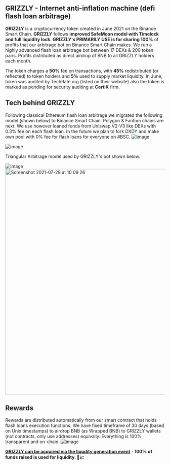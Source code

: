 ## GRIZZLY - Internet anti-inflation machine (defi flash loan arbitrage)

<b>GRIZZLY</b> is a cryptocurrency token created in June 2021 on the Binance Smart Chain. <b>GRIZZLY</b> follows <b>improved SafeMoon model with Timelock and full liquidity lock</b>. <b>GRIZZLY's PRIMARILY USE is for sharing 100%</b> of profits that our arbitrage bot on Binance Smart Chain makes. We run a highly advanced flash loan arbitrage bot between 17 DEXs & 200 token pairs. Profits distributed as direct airdrop of BNB to all GRIZZLY holders each month.

The token charges a <b>50%</b> fee on transactions, with <b>45%</b> redistributed (or reflected) to token holders and <b>5%</b> used to supply market liquidity. In June, token was audited by TechRate.org (listed on their website) also the token is marked as pending for security auditing at <b>CertiK</b> firm.

## Tech behind GRIZZLY
Following classical Ethereum flash loan arbitrage we migrated the following model (shown below) to Binance Smart Chain. Polygon & Fantom chains are next. We use however loaned funds from Uniswap V2-V3 like DEXs with 0.3% fee on each flash loan. In the future we plan to fork DXDY and make own pool with 0% fee for flash loans for everyone on #BSC.
![image](https://user-images.githubusercontent.com/82381305/127278783-402c31b4-a170-4e9c-af46-4f839531e5f2.png)

![image](https://user-images.githubusercontent.com/82381305/127279247-15a757a2-2d1c-4c1f-b474-59245ffc7edf.png)

Triangular Arbitrage model used by GRIZZLY's bot shown below.

![image](https://user-images.githubusercontent.com/82381305/127279317-b85bd8a8-9031-473a-b54b-2b91fc982a76.png)
<img width="712" alt="Screenshot 2021-07-28 at 10 09 26" src="https://user-images.githubusercontent.com/82381305/127279511-671b5c99-f3b1-46a3-9cd1-295281268b71.png">

## Rewards 
Rewards are distributed automatically from our smart contract that holds flash loans execution functions. We have fixed timeframe of 30 days (based on Unix timestamps) to airdrop BNB (as Wrapped BNB) to GRIZZLY wallets (not contracts, only use addresses) equivally. Everything is 100% transparent and on-chain.
![image](https://user-images.githubusercontent.com/82381305/127280017-94ff50b9-bac6-402f-90c5-96148da5ed19.png)

<b>[GRIZZLY can be acquired via the liqudity generation event](https://invest.bears.finance) - 100% of funds raised is used for liquidity. 🐻📈</b>
